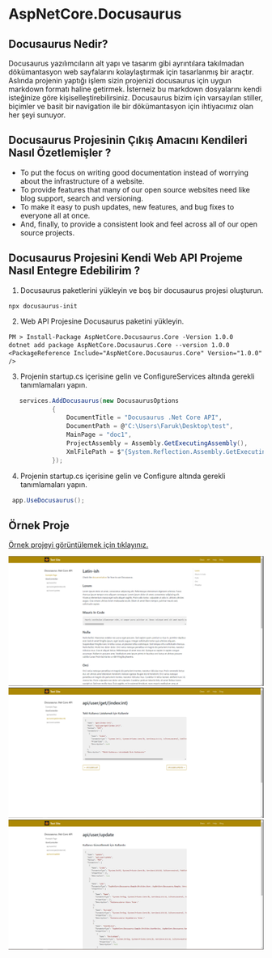 # AspNetCore.Docusaurus

## Docusaurus Nedir?
Docusaurus yazılımcıların alt yapı ve tasarım gibi ayrıntılara takılmadan dökümantasyon web sayfalarını kolaylaştırmak için tasarlanmış bir araçtır.
Aslında projenin yaptığı işlem sizin projenizi docusaurus için uygun markdown formatı haline getirmek. İsterneiz bu markdown dosyalarını kendi isteğinize göre kişiselleştirebilirsiniz.
Docusaurus bizim için varsayılan stiller, biçimler ve basit bir navigation ile bir dökümantasyon için ihtiyacımız olan her şeyi sunuyor.

## Docusaurus Projesinin Çıkış Amacını Kendileri Nasıl Özetlemişler ?
* To put the focus on writing good documentation instead of worrying about the infrastructure of a website.
* To provide features that many of our open source websites need like blog support, search and versioning.
* To make it easy to push updates, new features, and bug fixes to everyone all at once.
* And, finally, to provide a consistent look and feel across all of our open source projects.

## Docusaurus Projesini Kendi Web API Projeme Nasıl Entegre Edebilirim ?
1. Docusaurus paketlerini yükleyin ve boş bir docusaurus projesi oluşturun. 
```
npx docusaurus-init
```
2. Web API Projesine Docusaurus paketini yükleyin.
```
PM > Install-Package AspNetCore.Docusaurus.Core -Version 1.0.0
dotnet add package AspNetCore.Docusaurus.Core --version 1.0.0
<PackageReference Include="AspNetCore.Docusaurus.Core" Version="1.0.0" />
```
3. Projenin startup.cs içerisine gelin ve ConfigureServices altında gerekli tanımlamaları yapın.
```csharp
   services.AddDocusaurus(new DocusaurusOptions
            {
                DocumentTitle = "Docusaurus .Net Core API",
                DocumentPath = @"C:\Users\Faruk\Desktop\test",
                MainPage = "doc1",
                ProjectAssembly = Assembly.GetExecutingAssembly(),
                XmlFilePath = $"{System.Reflection.Assembly.GetExecutingAssembly().GetName().Name}.xml"
            });
```

4. Projenin startup.cs içerisine gelin ve Configure altında gerekli tanımlamaları yapın.
```csharp
 app.UseDocusaurus();
```

## Örnek Proje
[Örnek projeyi görüntülemek için tıklayınız.](https://github.com/RichWarrior/AspNetCore.Docusaurus/tree/main/sample/AspNetCore.Docusaurus.Sample)

![Alt text](/images/1.PNG?raw=true)
![Alt text](/images/2.PNG?raw=true)
![Alt text](/images/3.PNG?raw=true)

